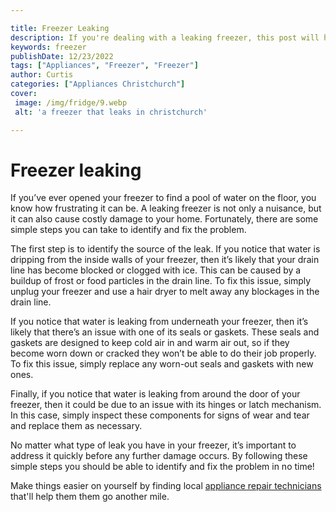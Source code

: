 ```yaml
---

title: Freezer Leaking
description: If you're dealing with a leaking freezer, this post will help you identify and fix the problem quickly and easily - so read on to learn more!
keywords: freezer
publishDate: 12/23/2022
tags: ["Appliances", "Freezer", "Freezer"]
author: Curtis
categories: ["Appliances Christchurch"]
cover: 
 image: /img/fridge/9.webp
 alt: 'a freezer that leaks in christchurch'

---
```


# Freezer leaking

If you’ve ever opened your freezer to find a pool of water on the floor, you know how frustrating it can be. A leaking freezer is not only a nuisance, but it can also cause costly damage to your home. Fortunately, there are some simple steps you can take to identify and fix the problem.

The first step is to identify the source of the leak. If you notice that water is dripping from the inside walls of your freezer, then it’s likely that your drain line has become blocked or clogged with ice. This can be caused by a buildup of frost or food particles in the drain line. To fix this issue, simply unplug your freezer and use a hair dryer to melt away any blockages in the drain line.

If you notice that water is leaking from underneath your freezer, then it’s likely that there’s an issue with one of its seals or gaskets. These seals and gaskets are designed to keep cold air in and warm air out, so if they become worn down or cracked they won’t be able to do their job properly. To fix this issue, simply replace any worn-out seals and gaskets with new ones.

Finally, if you notice that water is leaking from around the door of your freezer, then it could be due to an issue with its hinges or latch mechanism. In this case, simply inspect these components for signs of wear and tear and replace them as necessary.

No matter what type of leak you have in your freezer, it’s important to address it quickly before any further damage occurs. By following these simple steps you should be able to identify and fix the problem in no time!

Make things easier on yourself by finding local <a href="/pages/appliance-repair-technicians/">appliance repair technicians</a> that'll help them them go another mile.